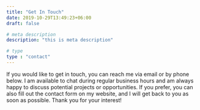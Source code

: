 ```yaml
---
title: "Get In Touch"
date: 2019-10-29T13:49:23+06:00
draft: false

# meta description
description: "this is meta description"

# type
type : "contact"
---
```


If you would like to get in touch, you can reach me via email or by phone below. I am available to chat during regular business hours and am always happy to discuss potential projects or opportunities. If you prefer, you can also fill out the contact form on my website, and I will get back to you as soon as possible. Thank you for your interest!